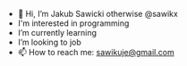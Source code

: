 - 👋 Hi, I’m Jakub Sawicki otherwise @sawikx
- I'm interested in programming
- I’m currently learning 
- I’m looking to job
- 📫 How to reach me: sawikuje@gmail.com

<!---
sawikx/sawikx is a ✨ special ✨ repository because its `README.md` (this file) appears on your GitHub profile.
You can click the Preview link to take a look at your changes.
--->
